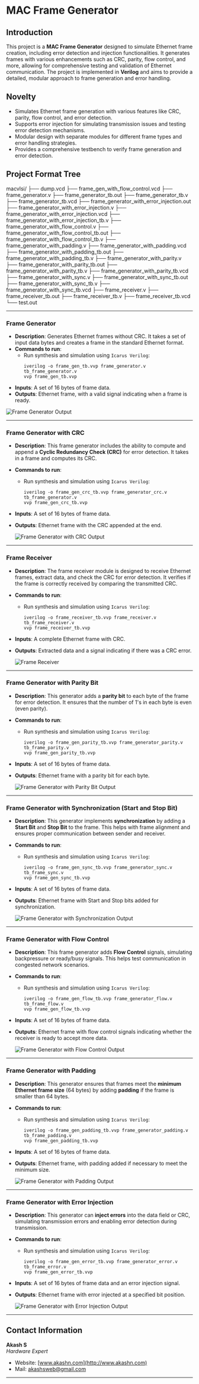 # MAC Frame Generator

## Introduction
This project is a **MAC Frame Generator** designed to simulate Ethernet frame creation, including error detection and injection functionalities. It generates frames with various enhancements such as CRC, parity, flow control, and more, allowing for comprehensive testing and validation of Ethernet communication. The project is implemented in **Verilog** and aims to provide a detailed, modular approach to frame generation and error handling.

## Novelty
- Simulates Ethernet frame generation with various features like CRC, parity, flow control, and error detection.
- Supports error injection for simulating transmission issues and testing error detection mechanisms.
- Modular design with separate modules for different frame types and error handling strategies.
- Provides a comprehensive testbench to verify frame generation and error detection.
  
## Project Format Tree
macvlsi/
├── dump.vcd
├── frame_gen_with_flow_control.vcd
├── frame_generator.v
├── frame_generator_tb.out
├── frame_generator_tb.v
├── frame_generator_tb.vcd
├── frame_generator_with_error_injection.out
├── frame_generator_with_error_injection.v
├── frame_generator_with_error_injection.vcd
├── frame_generator_with_error_injection_tb.v
├── frame_generator_with_flow_control.v
├── frame_generator_with_flow_control_tb.out
├── frame_generator_with_flow_control_tb.v
├── frame_generator_with_padding.v
├── frame_generator_with_padding.vcd
├── frame_generator_with_padding_tb.out
├── frame_generator_with_padding_tb.v
├── frame_generator_with_parity.v
├── frame_generator_with_parity_tb.out
├── frame_generator_with_parity_tb.v
├── frame_generator_with_parity_tb.vcd
├── frame_generator_with_sync.v
├── frame_generator_with_sync_tb.out
├── frame_generator_with_sync_tb.v
├── frame_generator_with_sync_tb.vcd
├── frame_receiver.v
├── frame_receiver_tb.out
├── frame_receiver_tb.v
├── frame_receiver_tb.vcd
└── test.out


---

### Frame Generator
- **Description**: Generates Ethernet frames without CRC. It takes a set of input data bytes and creates a frame in the standard Ethernet format.
- **Commands to run**: 
  - Run synthesis and simulation using `Icarus Verilog`:
    ```
    iverilog -o frame_gen_tb.vvp frame_generator.v tb_frame_generator.v
    vvp frame_gen_tb.vvp
    ```
- **Inputs**: A set of 16 bytes of frame data.
- **Outputs**: Ethernet frame, with a valid signal indicating when a frame is ready.

![Frame Generator Output](Screenshot/output1.jpg)


---

### Frame Generator with CRC
- **Description**: This frame generator includes the ability to compute and append a **Cyclic Redundancy Check (CRC)** for error detection. It takes in a frame and computes its CRC.
- **Commands to run**: 
  - Run synthesis and simulation using `Icarus Verilog`:
    ```
    iverilog -o frame_gen_crc_tb.vvp frame_generator_crc.v tb_frame_generator.v
    vvp frame_gen_crc_tb.vvp
    ```
- **Inputs**: A set of 16 bytes of frame data.
- **Outputs**: Ethernet frame with the CRC appended at the end.

  ![Frame Generator with CRC Output](Screenshot/output2.jpg)

---

### Frame Receiver
- **Description**: The frame receiver module is designed to receive Ethernet frames, extract data, and check the CRC for error detection. It verifies if the frame is correctly received by comparing the transmitted CRC.
- **Commands to run**: 
  - Run synthesis and simulation using `Icarus Verilog`:
    ```
    iverilog -o frame_receiver_tb.vvp frame_receiver.v tb_frame_receiver.v
    vvp frame_receiver_tb.vvp
    ```
- **Inputs**: A complete Ethernet frame with CRC.
- **Outputs**: Extracted data and a signal indicating if there was a CRC error.


  ![Frame Receiver](Screenshot/output3.jpg)

---

### Frame Generator with Parity Bit
- **Description**: This generator adds a **parity bit** to each byte of the frame for error detection. It ensures that the number of 1's in each byte is even (even parity).
- **Commands to run**: 
  - Run synthesis and simulation using `Icarus Verilog`:
    ```
    iverilog -o frame_gen_parity_tb.vvp frame_generator_parity.v tb_frame_parity.v
    vvp frame_gen_parity_tb.vvp
    ```
- **Inputs**: A set of 16 bytes of frame data.
- **Outputs**: Ethernet frame with a parity bit for each byte.


  ![Frame Generator with Parity Bit Output](Screenshot/output4.jpg)

---

### Frame Generator with Synchronization (Start and Stop Bit)
- **Description**: This generator implements **synchronization** by adding a **Start Bit** and **Stop Bit** to the frame. This helps with frame alignment and ensures proper communication between sender and receiver.
- **Commands to run**: 
  - Run synthesis and simulation using `Icarus Verilog`:
    ```
    iverilog -o frame_gen_sync_tb.vvp frame_generator_sync.v tb_frame_sync.v
    vvp frame_gen_sync_tb.vvp
    ```
- **Inputs**: A set of 16 bytes of frame data.
- **Outputs**: Ethernet frame with Start and Stop bits added for synchronization.


  ![Frame Generator with Synchronization Output](Screenshot/output5.jpg)

---

### Frame Generator with Flow Control
- **Description**: This frame generator adds **Flow Control** signals, simulating backpressure or ready/busy signals. This helps test communication in congested network scenarios.
- **Commands to run**: 
  - Run synthesis and simulation using `Icarus Verilog`:
    ```
    iverilog -o frame_gen_flow_tb.vvp frame_generator_flow.v tb_frame_flow.v
    vvp frame_gen_flow_tb.vvp
    ```
- **Inputs**: A set of 16 bytes of frame data.
- **Outputs**: Ethernet frame with flow control signals indicating whether the receiver is ready to accept more data.


  ![Frame Generator with Flow Control Output](Screenshot/output6.jpg)

---

### Frame Generator with Padding
- **Description**: This generator ensures that frames meet the **minimum Ethernet frame size** (64 bytes) by adding **padding** if the frame is smaller than 64 bytes.
- **Commands to run**: 
  - Run synthesis and simulation using `Icarus Verilog`:
    ```
    iverilog -o frame_gen_padding_tb.vvp frame_generator_padding.v tb_frame_padding.v
    vvp frame_gen_padding_tb.vvp
    ```
- **Inputs**: A set of 16 bytes of frame data.
- **Outputs**: Ethernet frame, with padding added if necessary to meet the minimum size.


  ![Frame Generator with Padding Output](Screenshot/output7.jpg)

---

### Frame Generator with Error Injection
- **Description**: This generator can **inject errors** into the data field or CRC, simulating transmission errors and enabling error detection during transmission.
- **Commands to run**: 
  - Run synthesis and simulation using `Icarus Verilog`:
    ```
    iverilog -o frame_gen_error_tb.vvp frame_generator_error.v tb_frame_error.v
    vvp frame_gen_error_tb.vvp
    ```
- **Inputs**: A set of 16 bytes of frame data and an error injection signal.
- **Outputs**: Ethernet frame with error injected at a specified bit position.


  ![Frame Generator with Error Injection Output](Screenshot/output8.jpg)

---

## Contact Information

**Akash S**  
*Hardware Expert*

- Website: [www.akashn.com](http://www.akashn.com)
- Mail: [akashsweb@gmail.com](mailto:akashsweb@gmail.com)

---


